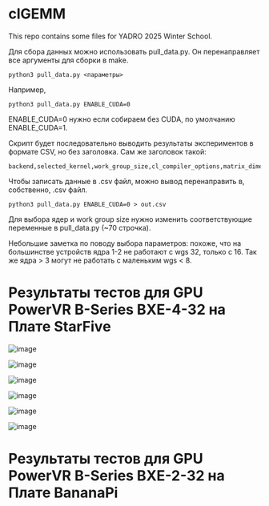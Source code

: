 clGEMM
=============

This repo contains some files for YADRO 2025 Winter School.

Для сбора данных можно использовать pull_data.py. Он перенаправляет все аргументы для сборки в make.

	python3 pull_data.py <параметры>

Например,

	python3 pull_data.py ENABLE_CUDA=0


ENABLE_CUDA=0 нужно если собираем без CUDA, по умолчанию ENABLE_CUDA=1.

Скрипт будет последовательно выводить результаты экспериментов в формате CSV, но без заголовка. Сам же заголовок такой:

	backend,selected_kernel,work_group_size,cl_compiler_options,matrix_dimensions,elapsed_s


Чтобы записать данные в .csv файл, можно вывод перенаправить в, собственно, .csv файл.

	python3 pull_data.py ENABLE_CUDA=0 > out.csv


Для выбора ядер и work group size нужно изменить соответствующие переменные в pull_data.py (~70 строчка).

Небольшие заметка по поводу выбора параметров: похоже, что на большинстве устройств ядра 1-2 не работают с wgs 32, только с 16. Так же ядра > 3 могут не работать с маленьким wgs < 8.






<h1>Результаты тестов для GPU PowerVR B-Series BXE-4-32 на Плате StarFive </h1>

![image](https://github.com/user-attachments/assets/49c01e38-2cef-4229-b821-ccfb74c1fe63)

![image](https://github.com/user-attachments/assets/8556d79b-951a-401b-bdee-4acf6a8392a5)

![image](https://github.com/user-attachments/assets/b7309b6c-8cc7-413b-8971-72decf4f1bff)

![image](https://github.com/user-attachments/assets/96985a66-569b-4820-bc0b-374188fda10d)

![image](https://github.com/user-attachments/assets/8ea088ad-ecd5-4681-9766-54b3019e4d0d)

![image](https://github.com/user-attachments/assets/1fa67133-375e-43d1-9335-ed6ce93c4a59)


<h1>Результаты тестов для GPU PowerVR B-Series BXE-2-32 на Плате BananaPi </h1>






